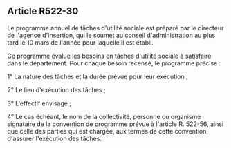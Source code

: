 ## Article R522-30


Le programme annuel de tâches d'utilité sociale est préparé par le directeur de l'agence d'insertion, qui le
soumet au conseil d'administration au plus tard le 10 mars de l'année pour laquelle il est établi.

Ce programme évalue les besoins en tâches d'utilité sociale à satisfaire dans le département. Pour chaque
besoin recensé, le programme précise :

1° La nature des tâches et la durée prévue pour leur exécution ;

2° Le lieu d'exécution des tâches ;

3° L'effectif envisagé ;

4° Le cas échéant, le nom de la collectivité, personne ou organisme signataire de la convention de
programme prévue à l'article R. 522-56, ainsi que celle des parties qui est chargée, aux termes de cette
convention, d'assurer l'exécution des tâches.

